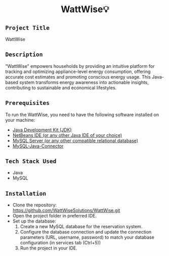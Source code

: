 <h1 align="center">
  <a href="# WattWise"></a>
  WattWise💡
</h1>

## `Project Title`
WattWise

## `Description`
"WattWise" empowers households by providing an intuitive platform for tracking and optimizing appliance-level energy consumption, offering accurate cost estimates and promoting conscious energy usage. This Java-based system transforms energy awareness into actionable insights, contributing to sustainable and economical lifestyles.

## `Prerequisites`
To run the WattWise, you need to have the following software installed on your machine:
- [Java Development Kit (JDK)](https://www.oracle.com/in/java/technologies/downloads/#jdk20-linux)
- [NetBeans IDE (or any other Java IDE of your choice)](https://netbeans.apache.org/download/index.html)
- [MySQL Server (or any other compatible relational database)](https://dev.mysql.com/downloads/mysql/)
- [MySQL-Java-Connector](https://dev.mysql.com/downloads/connector/j/)

## `Tech Stack Used`
- Java
- MySQL

## `Installation`
- Clone the repository: https://github.com/WattWiseSolutions/WattWise.git
- Open the project folder in preferred IDE.
- Set up the database: <br>
    1. Create a new MySQL database for the reservation system.
    2. Configure the database connection and update the connection parameters (URL, username, password) to match your database configuration (in services tab (Ctrl+5))
    3. Run the project in your IDE.
